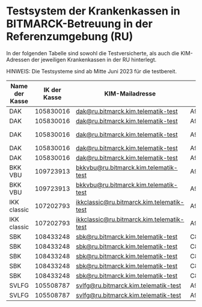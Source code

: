 # Testsystem der Krankenkassen in BITMARCK-Betreuung in der Referenzumgebung (RU)

In der folgenden Tabelle sind sowohl die Testversicherte, als auch die KIM-Adressen der jeweiligen Krankenkassen in der RU hinterlegt.

HINWEIS: Die Testsysteme sind ab Mitte Juni 2023 für die testbereit.

|Name der Kasse|IK der Kasse|KIM-Mailadresse|KNVR|Versichertenart|Besondere Personen-gruppe|Name|Vorname|Geburts-datum|Titel|Namens-zusatz|Vorsatzwort|Straße|Haus-nummer|Postleitzahl|Ort|L„ndercode|Versicherungsschutzbeginn|Versicherungsschutzende|WOP|DMP-Kennzeichen|Zuzahlung befreit|Geschlecht|
|---|---|---|---|---|---|---|---|---|---|---|---|---|---|---|---|---|---|---|---|---|---|---|
|DAK|105830016|dak@ru.bitmarck.kim.telematik-test|A990000012|3|00|DAKeEB-Schmidt|Matteo|25.03.2007||||Wilhelmstraße|4a|10117|Berlin|D|01.10.2023||72||nein|Männlich|
|DAK|105830016|dak@ru.bitmarck.kim.telematik-test|A990000048|1|07|DAKeEB-Schneider|Elias|15.04.1995||||Schumannstraße|7|10117|Berlin|D|01.01.2021||72||nein|Männlich|
|DAK|105830016|dak@ru.bitmarck.kim.telematik-test|A990000087|3|00|DAKeEB-Schulze|Clara|24.02.2009||||Kleine Reichenstraße|1|20457|Hamburg|D|01.01.2021|31.12.2022|02||nein|Weiblich|
|DAK|105830016|dak@ru.bitmarck.kim.telematik-test|A990000113|1|00|DAKeEB-Meier|Susanne|06.12.1977||||Ludwigstraße|11|50667|Köln|D|01.01.2021||38|1|nein|Weiblich|
|DAK |105830016|dak@ru.bitmarck.kim.telematik-test|A990000137|1|00|DAKeEB-Müller|Petra|06.08.1969||||Obermarspforten|40|50667|Köln|D|01.01.2021||38||nein|Weiblich|
|BKK VBU|109723913|bkkvbu@ru.bitmarck.kim.telematik-test|A990000024|3|00|BKKVBUeEBSchmidt|Finn|02.03.2009||||Marienstraße|55b|10117|Berlin|D|01.10.2022||72||nein|Männlich|
|BKK VBU|109723913|bkkvbu@ru.bitmarck.kim.telematik-test|A990000149|1|00|BKKVBUeEBMüller|Andreas|06.03.1972||||Heumarkt|44|50667|Köln|D|01.01.2021|31.12.2022|2||nein|Männlich|
|IKK classic|107202793|ikkclassic@ru.bitmarck.kim.telematik-test|A990000125|1|00|IKKclassiceEBMeier|Thomas|26.10.1980||||Gürzenichstraße|21a|50667|Köln|D|01.01.2022||38|||Männlich|
|IKK classic|107202793|ikkclassic@ru.bitmarck.kim.telematik-test|A990000063|3|00|IKKclassiceEBSchneider|Sophia|27.02.2008||||Speersort|1|20095|Hamburg|D|01.01.2022||2|||Weiblich|
|SBK|108433248|sbk@ru.bitmarck.kim.telematik-test|C810750350|1|00|Eins Y|Epa|09.05.1977||||Heimeranstr. |24|80339|München|D|01.01.2022||71|||Männlich|
|SBK|108433248|sbk@ru.bitmarck.kim.telematik-test|C810750362|1|00|Eins Z|Epa|10.05.1977||||Heimeranstr. |24|80339|München|D|01.01.2022||71|||Männlich|
|SBK|108433248|sbk@ru.bitmarck.kim.telematik-test|C810750374|1|00|Eins Ba|Epa|11.05.1977||||Heimeranstr. |24|80339|München|D|01.01.2022||71|||Männlich|
|SBK|108433248|sbk@ru.bitmarck.kim.telematik-test|C810750386|1|00|Eins Bb|Epa|12.05.1977||||Heimeranstr. |24|80339|München|D|01.01.2022||71|||Männlich|
|SBK|108433248|sbk@ru.bitmarck.kim.telematik-test|C810750398|1|00|Eins Bc|Epa|13.05.1977||||Heimeranstr. |24|80339|München|D|01.01.2022|31.12.2022|71|||Männlich|
|SVLFG|105508787|svlfg@ru.bitmarck.kim.telematik-test|A990000152|1|04|SVLFGeEB-Müller|Monika|29.10.1965||||Thurnmarkt|7|50676|Köln|D|01.01.2021||38|1|nein|Weiblich|
|SVLFG|105508787|svlfg@ru.bitmarck.kim.telematik-test|A990000226|5|00|SVLFGeEB-Krüger|Hans|09.10.1952||||Hofmannstr. |61|81379|München|D|01.06.2023||2||nein|Männlich|
